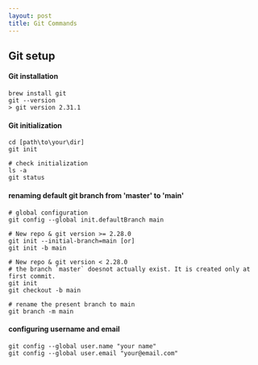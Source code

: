 ```yaml
---
layout: post
title: Git Commands
---
```


## Git setup
#### Git installation
```console
brew install git
git --version
> git version 2.31.1
```
#### Git initialization
```
cd [path\to\your\dir]
git init

# check initialization
ls -a
git status
```
#### renaming default git branch from 'master' to 'main'
```
# global configuration
git config --global init.defaultBranch main

# New repo & git version >= 2.28.0
git init --initial-branch=main [or]
git init -b main

# New repo & git version < 2.28.0
# the branch `master` doesnot actually exist. It is created only at first commit.
git init
git checkout -b main

# rename the present branch to main
git branch -m main
```
#### configuring username and email
```
git config --global user.name "your name"
git config --global user.email "your@email.com"
```
#### 
